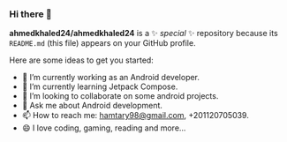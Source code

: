 ### Hi there 👋


**ahmedkhaled24/ahmedkhaled24** is a ✨ _special_ ✨ repository because its `README.md` (this file) appears on your GitHub profile.

Here are some ideas to get you started:

- 🔭 I’m currently working as an Android developer.
- 🌱 I’m currently learning Jetpack Compose.
- 👯 I’m looking to collaborate on some android projects.
- 💬 Ask me about Android development.
- 📫 How to reach me: hamtary98@gmail.com, +201120705039.
- 😄  I love coding, gaming, reading and more... 

